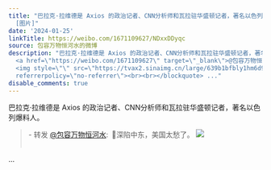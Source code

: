 ```yaml
---
title: "巴拉克·拉维德是 Axios 的政治记者、CNN分析师和瓦拉驻华盛顿记者，著名以色列爆料人。 - 转发 @包容万物恒河水:&ensp;\U0001F53B深陷中东，美国太愁了。
  [图片]"
date: '2024-01-25'
linkTitle: https://weibo.com/1671109627/NDxxDDyqc
source: 包容万物恒河水的微博
description: "巴拉克·拉维德是 Axios 的政治记者、CNN分析师和瓦拉驻华盛顿记者，著名以色列爆料人。<br><blockquote> - 转发
  <a href=\"https://weibo.com/1671109627\" target=\"_blank\">@包容万物恒河水</a>: \U0001F53B深陷中东，美国太愁了。
  <img style=\"\" src=\"https://tvax2.sinaimg.cn/large/639b1bfbly1hm6d98wodqj20gp07ttb7.jpg\"
  referrerpolicy=\"no-referrer\"><br><br></blockquote> ..."
disable_comments: true
---
```

巴拉克·拉维德是 Axios 的政治记者、CNN分析师和瓦拉驻华盛顿记者，著名以色列爆料人。<br><blockquote> - 转发 <a href="https://weibo.com/1671109627" target="_blank">@包容万物恒河水</a>: 🔻深陷中东，美国太愁了。 <img style="" src="https://tvax2.sinaimg.cn/large/639b1bfbly1hm6d98wodqj20gp07ttb7.jpg" referrerpolicy="no-referrer"><br><br></blockquote> ...